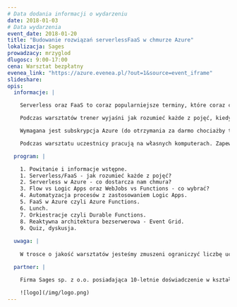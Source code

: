 ```yaml
---
# Data dodania informacji o wydarzeniu
date: 2018-01-03
# Data wydarzenia
event_date: 2018-01-20
title: "Budowanie rozwiązań serverlessFaaS w chmurze Azure"
lokalizacja: Sages
prowadzacy: mrzyglod
dlugosc: 9:00-17:00
cena: Warsztat bezpłatny
evenea_link: "https://azure.evenea.pl/?out=1&source=event_iframe"
slideshare:
opis:
  informacje: |

    Serverless oraz FaaS to coraz popularniejsze terminy, które coraz częściej pojawiają się w artykułach branżowych oraz dyskusjach. Czym jednak dokładnie jest architektura bezserwerowa? W jaki sposób można ją wykorzystać, aby nasze rozwiązanie było łatwo skalowalne, proste w utrzymaniu i elastyczne jeśli chodzi o zmiany? Czy serverless to rewolucja czy tylko kolejny buzzword, który został wymyślony przez marketing, aby nakręcić sprzedaż? 

    Podczas warsztatów trener wyjaśni jak rozumieć każde z pojęć, kiedy jest to dobry wybór, a kiedy to pierwszy krok do problemów. Przedstawi także różne rozwiązania w chmurze Azure reklamnowane jako serverless i jakie są przypadki ich użycia. Co więcej, pomoże każdemu stworzyć architekturę bezserwerową w oparciu o FaaS, którą będzie można potem zaadaptować samemu według potrzeb.

    Wymagana jest subskrypcja Azure (do otrzymania za darmo chociażby tutaj: https://azure.microsoft.com/en-us/free/ bądź przyznawana automatycznie dla posiadaczy subskrypcji MSDN). Wymagane Visual Studio w wersji 2017 15.4 lub nowszej wraz z zainstalowanym Workload "Azure development".

    Podczas warsztatu uczestnicy pracują na własnych komputerach. Zapewniamy pizzę dla uczestników oraz dostęp do kawy i herbaty.

  program: |

    1. Powitanie i informacje wstępne.
    1. Serverless/FaaS - jak rozumieć każde z pojęć?
    2. Serverless w Azure - co dostarcza nam chmura?
    3. Flow vs Logic Apps oraz WebJobs vs Functions - co wybrać?
    4. Automatyzacja procesów z zastosowaniem Logic Apps.
    5. FaaS w Azure czyli Azure Functions.
    6. Lunch.
    7. Orkiestracje czyli Durable Functions.
    8. Reaktywna architektura bezserwerowa - Event Grid.
    9. Quiz, dyskusja.
  
  uwaga: |
 
    W trosce o jakość warsztatów jesteśmy zmuszeni ograniczyć liczbę uczestników. **Kwalifikacja odbywa się na podstawie odpowiedzi udzielonych w formularzu zgłoszeniowym oraz - w dalszym kroku - kolejności zgłoszeń.** Potwierdzenie udziału w warsztatach wraz z instrukcją przygotowania środowiska otrzymasz najpóźniej na 7 dni przed planowaną datą wydarzenia.

  partner: |

    Firma Sages sp. z o.o. posiadająca 10-letnie doświadczenie w kształceniu kadr w branży IT. Specjalizuje się w prowadzeniu szkoleń technologicznych otwartych i dedykowanych, których cechą wspólną niezależnie od tematyki szkolenia jest warsztatowa formuła zajęć koncentrująca się na przekazaniu praktycznych umiejętności uczestnikom. Prowadzi także dedykowane projekty reedukacyjne oraz współpracuje z uczelniami wyższymi wspierając realizację zaawansowanych przedmiotów programistycznych, a także prowadząc studia podyplomowe (Politechnika Warszawska, studia z obszaru Big Data). Sages jest stałym organizatorem eventów branżowych dla profesjonalistów IT w ramach inicjatywy Stacja.IT.

    ![logo](/img/logo.png)
---
```

